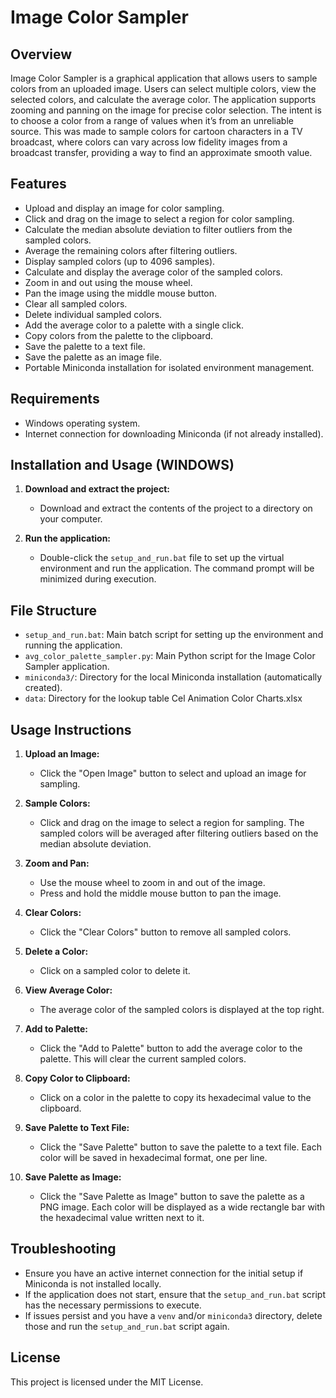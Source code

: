 # Image Color Sampler

## Overview

Image Color Sampler is a graphical application that allows users to sample colors from an uploaded image. Users can select multiple colors, view the selected colors, and calculate the average color. The application supports zooming and panning on the image for precise color selection. The intent is to choose a color from a range of values when it’s from an unreliable source. This was made to sample colors for cartoon characters in a TV broadcast, where colors can vary across low fidelity images from a broadcast transfer, providing a way to find an approximate smooth value.

## Features

- Upload and display an image for color sampling.
- Click and drag on the image to select a region for color sampling.
- Calculate the median absolute deviation to filter outliers from the sampled colors.
- Average the remaining colors after filtering outliers.
- Display sampled colors (up to 4096 samples).
- Calculate and display the average color of the sampled colors.
- Zoom in and out using the mouse wheel.
- Pan the image using the middle mouse button.
- Clear all sampled colors.
- Delete individual sampled colors.
- Add the average color to a palette with a single click.
- Copy colors from the palette to the clipboard.
- Save the palette to a text file.
- Save the palette as an image file.
- Portable Miniconda installation for isolated environment management.

## Requirements

- Windows operating system.
- Internet connection for downloading Miniconda (if not already installed).

## Installation and Usage (WINDOWS)

1. **Download and extract the project:**
   - Download and extract the contents of the project to a directory on your computer.

2. **Run the application:**
   - Double-click the `setup_and_run.bat` file to set up the virtual environment and run the application. The command prompt will be minimized during execution.

## File Structure

- `setup_and_run.bat`: Main batch script for setting up the environment and running the application.
- `avg_color_palette_sampler.py`: Main Python script for the Image Color Sampler application.
- `miniconda3/`: Directory for the local Miniconda installation (automatically created).
- `data`: Directory for the lookup table Cel Animation Color Charts.xlsx

## Usage Instructions

1. **Upload an Image:**
   - Click the "Open Image" button to select and upload an image for sampling.

2. **Sample Colors:**
   - Click and drag on the image to select a region for sampling. The sampled colors will be averaged after filtering outliers based on the median absolute deviation.

3. **Zoom and Pan:**
   - Use the mouse wheel to zoom in and out of the image.
   - Press and hold the middle mouse button to pan the image.

4. **Clear Colors:**
   - Click the "Clear Colors" button to remove all sampled colors.

5. **Delete a Color:**
   - Click on a sampled color to delete it.

6. **View Average Color:**
   - The average color of the sampled colors is displayed at the top right.

7. **Add to Palette:**
   - Click the "Add to Palette" button to add the average color to the palette. This will clear the current sampled colors.

8. **Copy Color to Clipboard:**
   - Click on a color in the palette to copy its hexadecimal value to the clipboard.

9. **Save Palette to Text File:**
   - Click the "Save Palette" button to save the palette to a text file. Each color will be saved in hexadecimal format, one per line.

10. **Save Palette as Image:**
    - Click the "Save Palette as Image" button to save the palette as a PNG image. Each color will be displayed as a wide rectangle bar with the hexadecimal value written next to it.

## Troubleshooting

- Ensure you have an active internet connection for the initial setup if Miniconda is not installed locally.
- If the application does not start, ensure that the `setup_and_run.bat` script has the necessary permissions to execute.
- If issues persist and you have a `venv` and/or `miniconda3` directory, delete those and run the `setup_and_run.bat` script again.

## License

This project is licensed under the MIT License.
